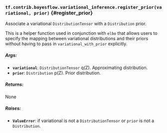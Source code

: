 ### `tf.contrib.bayesflow.variational_inference.register_prior(variational, prior)` {#register_prior}

Associate a variational `DistributionTensor` with a `Distribution` prior.

This is a helper function used in conjunction with `elbo` that allows users
to specify the mapping between variational distributions and their priors
without having to pass in `variational_with_prior` explicitly.

##### Args:


*  <b>`variational`</b>: `DistributionTensor` q(Z). Approximating distribution.
*  <b>`prior`</b>: `Distribution` p(Z). Prior distribution.

##### Returns:

  None

##### Raises:


*  <b>`ValueError`</b>: if variational is not a `DistributionTensor` or `prior` is not
    a `Distribution`.

